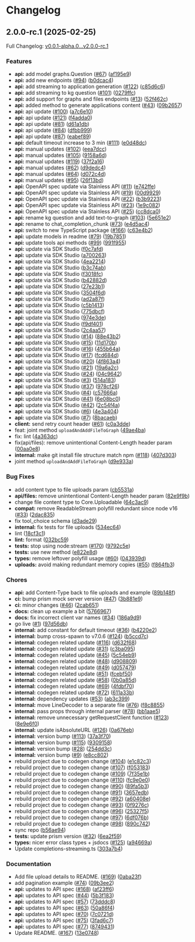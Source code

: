 # Changelog

## 2.0.0-rc.1 (2025-02-25)

Full Changelog: [v0.0.1-alpha.0...v2.0.0-rc.1](https://github.com/writer/writer-node/compare/v0.0.1-alpha.0...v2.0.0-rc.1)

### Features

* **api:** add model graphs.Question ([#67](https://github.com/writer/writer-node/issues/67)) ([af195e9](https://github.com/writer/writer-node/commit/af195e9a6e4562dfb7a7e24cde19a20d45e8511f))
* **api:** add new endpoints ([#94](https://github.com/writer/writer-node/issues/94)) ([b0dcac4](https://github.com/writer/writer-node/commit/b0dcac40bb742924828cc51fd2c8702ab509e9a1))
* **api:** add streaming to application generation ([#122](https://github.com/writer/writer-node/issues/122)) ([c85d6c6](https://github.com/writer/writer-node/commit/c85d6c62e16d3b9f38b401d162ab144123413b55))
* **api:** add streaming to kg question ([#101](https://github.com/writer/writer-node/issues/101)) ([0279ffc](https://github.com/writer/writer-node/commit/0279ffc13185a7cc4e34bcd5df0489b19bcd8b64))
* **api:** add support for graphs and files endpoints ([#13](https://github.com/writer/writer-node/issues/13)) ([52f462c](https://github.com/writer/writer-node/commit/52f462c25a34a0876577bf7e02444e57b99bf7aa))
* **api:** added method to generate applications content ([#43](https://github.com/writer/writer-node/issues/43)) ([09b2657](https://github.com/writer/writer-node/commit/09b26572e0b66f490cb5fef0ee3f0c0250ae9142))
* **api:** api update ([#100](https://github.com/writer/writer-node/issues/100)) ([a7c6e10](https://github.com/writer/writer-node/commit/a7c6e10b93285a3c5a42ed468097bab2556d6be3))
* **api:** api update ([#121](https://github.com/writer/writer-node/issues/121)) ([f4adda0](https://github.com/writer/writer-node/commit/f4adda020d78626ce8ddf24e87c866db24e4baaf))
* **api:** api update ([#81](https://github.com/writer/writer-node/issues/81)) ([d61a1db](https://github.com/writer/writer-node/commit/d61a1db8343f7ca2d98de4ef66c16020b2d7144b))
* **api:** api update ([#84](https://github.com/writer/writer-node/issues/84)) ([dfbb999](https://github.com/writer/writer-node/commit/dfbb9998ef58cf008ad4ec920fc387050ee37153))
* **api:** api update ([#87](https://github.com/writer/writer-node/issues/87)) ([eabef89](https://github.com/writer/writer-node/commit/eabef89d3b32f0a46e546e004d16d91f3b91e63c))
* **api:** default timeout increase to 3 min ([#111](https://github.com/writer/writer-node/issues/111)) ([e0d48dc](https://github.com/writer/writer-node/commit/e0d48dc70007e2ff26f7045ee5362d8954328805))
* **api:** manual updates ([#102](https://github.com/writer/writer-node/issues/102)) ([eea7dcc](https://github.com/writer/writer-node/commit/eea7dcc7d88ebe666cce615991b302dfec62d46b))
* **api:** manual updates ([#105](https://github.com/writer/writer-node/issues/105)) ([9158a6d](https://github.com/writer/writer-node/commit/9158a6debe889e7cc7cf23df00d5f46671d352e7))
* **api:** manual updates ([#119](https://github.com/writer/writer-node/issues/119)) ([37f2a16](https://github.com/writer/writer-node/commit/37f2a169c41b4b0a22d7bcff562f6881a66f3af9))
* **api:** manual updates ([#62](https://github.com/writer/writer-node/issues/62)) ([d9dedc4](https://github.com/writer/writer-node/commit/d9dedc400a225420ef23bbd2bc0077a1cac59ba5))
* **api:** manual updates ([#64](https://github.com/writer/writer-node/issues/64)) ([d072c4d](https://github.com/writer/writer-node/commit/d072c4d279ee25087b282404a097fa80a1f7d17c))
* **api:** manual updates ([#95](https://github.com/writer/writer-node/issues/95)) ([26f13bd](https://github.com/writer/writer-node/commit/26f13bda1f456ff17cb8194cf5c2edeb6303652b))
* **api:** OpenAPI spec update via Stainless API ([#11](https://github.com/writer/writer-node/issues/11)) ([e742ffe](https://github.com/writer/writer-node/commit/e742ffeb02c8cbee7abee98e70c7ca6673770b85))
* **api:** OpenAPI spec update via Stainless API ([#19](https://github.com/writer/writer-node/issues/19)) ([00d9929](https://github.com/writer/writer-node/commit/00d9929fea595070b9e0e3e6042b40f0d6f898cf))
* **api:** OpenAPI spec update via Stainless API ([#22](https://github.com/writer/writer-node/issues/22)) ([b3b9223](https://github.com/writer/writer-node/commit/b3b9223530de5b8c65bc3e0c58869a8a4a140d3b))
* **api:** OpenAPI spec update via Stainless API ([#23](https://github.com/writer/writer-node/issues/23)) ([1e9c082](https://github.com/writer/writer-node/commit/1e9c08252bf0987fa7e0830bfaa5db6d306cc405))
* **api:** OpenAPI spec update via Stainless API ([#25](https://github.com/writer/writer-node/issues/25)) ([cc8dca0](https://github.com/writer/writer-node/commit/cc8dca08fa4c6b0adcb8fb921a7741e0e78e3934))
* **api:** rename kg question and add text-to-graph ([#103](https://github.com/writer/writer-node/issues/103)) ([5e651e2](https://github.com/writer/writer-node/commit/5e651e2383975474a8dea114527c4111e01f9b2d))
* **api:** rename to chat_completion_chunk ([#73](https://github.com/writer/writer-node/issues/73)) ([e4d5ac4](https://github.com/writer/writer-node/commit/e4d5ac4a9cf5eb8fa8a068024628b4ae689e5468))
* **api:** switch to new TypeScript package ([#166](https://github.com/writer/writer-node/issues/166)) ([c63e4b2](https://github.com/writer/writer-node/commit/c63e4b28b2e26adf61f7533b61f7c242a15325f7))
* **api:** update models in readme ([#79](https://github.com/writer/writer-node/issues/79)) ([19b7851](https://github.com/writer/writer-node/commit/19b7851bc31035fb457063bd5ea92aa15f4bc4ee))
* **api:** update tools api methods ([#99](https://github.com/writer/writer-node/issues/99)) ([991f955](https://github.com/writer/writer-node/commit/991f955a62816fbd25e92649f84383f264521755))
* **api:** update via SDK Studio ([f0c7afd](https://github.com/writer/writer-node/commit/f0c7afd876cd809a1050bd6ca45ad23803c4475e))
* **api:** update via SDK Studio ([a700263](https://github.com/writer/writer-node/commit/a700263a6a96e5b2fd42f4e177cc9a08393273d5))
* **api:** update via SDK Studio ([4ea2214](https://github.com/writer/writer-node/commit/4ea2214221363c04a2fff5c4478d0e0e21c220dd))
* **api:** update via SDK Studio ([b3c74ab](https://github.com/writer/writer-node/commit/b3c74ab04b2e8fadb6739969b8ceeee6d853fdaa))
* **api:** update via SDK Studio ([f3018fc](https://github.com/writer/writer-node/commit/f3018fc9f6feb08d54b3a76f80681626c0083272))
* **api:** update via SDK Studio ([b42882d](https://github.com/writer/writer-node/commit/b42882ddec15bab1f2c0897a8dc337fff5b96432))
* **api:** update via SDK Studio ([27e23b1](https://github.com/writer/writer-node/commit/27e23b1d7856d7e172adf3879fdee397cf9c8048))
* **api:** update via SDK Studio ([3504f6d](https://github.com/writer/writer-node/commit/3504f6dcf928563eaafd31ded2572d6c2e2f0530))
* **api:** update via SDK Studio ([ad2a87f](https://github.com/writer/writer-node/commit/ad2a87f902a94a48ddfdfc8c6e1284dbf0ecdbe8))
* **api:** update via SDK Studio ([c5b1413](https://github.com/writer/writer-node/commit/c5b14130c0f3df4aecc9ed2f0b5adc810d1c126a))
* **api:** update via SDK Studio ([775dbcf](https://github.com/writer/writer-node/commit/775dbcf038e55f31e424cb71e0d8b8552deef8dc))
* **api:** update via SDK Studio ([974e3de](https://github.com/writer/writer-node/commit/974e3debd390df366ad56b69f9255b238b99423d))
* **api:** update via SDK Studio ([f9df401](https://github.com/writer/writer-node/commit/f9df401dc0d00cf30e50e59761858758a7c1ebaf))
* **api:** update via SDK Studio ([2c4aa57](https://github.com/writer/writer-node/commit/2c4aa57cd97347795e9471d323b6564365d5a1a4))
* **api:** update via SDK Studio ([#14](https://github.com/writer/writer-node/issues/14)) ([88e43b2](https://github.com/writer/writer-node/commit/88e43b271ffbf1130d6ed582bd8fb0c29bdbf4e1))
* **api:** update via SDK Studio ([#15](https://github.com/writer/writer-node/issues/15)) ([11d170b](https://github.com/writer/writer-node/commit/11d170bf8649dca8beb99519ca0d12097bf28412))
* **api:** update via SDK Studio ([#16](https://github.com/writer/writer-node/issues/16)) ([455b64a](https://github.com/writer/writer-node/commit/455b64ae3c138ae1befef9d20b317b686bf99133))
* **api:** update via SDK Studio ([#17](https://github.com/writer/writer-node/issues/17)) ([fcd684d](https://github.com/writer/writer-node/commit/fcd684d35d9e66c8a7f85c515c22d50ce25c89ba))
* **api:** update via SDK Studio ([#20](https://github.com/writer/writer-node/issues/20)) ([4f863a4](https://github.com/writer/writer-node/commit/4f863a424f73ec65d7075450de05f1fafbda22a6))
* **api:** update via SDK Studio ([#21](https://github.com/writer/writer-node/issues/21)) ([19a6a2c](https://github.com/writer/writer-node/commit/19a6a2cc64b7f9900cead093521b5b6c3d17c29f))
* **api:** update via SDK Studio ([#24](https://github.com/writer/writer-node/issues/24)) ([04c9642](https://github.com/writer/writer-node/commit/04c964230fb0a45b01bac545f1c3e4f5a0a1a7e9))
* **api:** update via SDK Studio ([#3](https://github.com/writer/writer-node/issues/3)) ([514a183](https://github.com/writer/writer-node/commit/514a1831d625e4e536e5c1331f11f634dc78d977))
* **api:** update via SDK Studio ([#37](https://github.com/writer/writer-node/issues/37)) ([978cf26](https://github.com/writer/writer-node/commit/978cf26ddca6e10cccbb36fb0a7e0eaa44ae367b))
* **api:** update via SDK Studio ([#4](https://github.com/writer/writer-node/issues/4)) ([c57666a](https://github.com/writer/writer-node/commit/c57666a9bac97efdbc39fe3d4dc397ae4cfd83a3))
* **api:** update via SDK Studio ([#41](https://github.com/writer/writer-node/issues/41)) ([6e08bc0](https://github.com/writer/writer-node/commit/6e08bc0d85946bda11b397bb647f32595992d322))
* **api:** update via SDK Studio ([#42](https://github.com/writer/writer-node/issues/42)) ([2c54f4a](https://github.com/writer/writer-node/commit/2c54f4a8975a92d169beff5dbd9b096f7999e7b5))
* **api:** update via SDK Studio ([#6](https://github.com/writer/writer-node/issues/6)) ([4e3a404](https://github.com/writer/writer-node/commit/4e3a404e9b208735519a190b21f987c1a0c258cc))
* **api:** update via SDK Studio ([#7](https://github.com/writer/writer-node/issues/7)) ([8bacaeb](https://github.com/writer/writer-node/commit/8bacaebb0db6e46ad27f9d1e6b959d23708aa48b))
* **client:** send retry count header ([#61](https://github.com/writer/writer-node/issues/61)) ([c0a3dde](https://github.com/writer/writer-node/commit/c0a3ddebb34f34567f01951f39bee1a144e2d05a))
* feat: joint method `uploadAndAddFileToGraph` ([49ae4ba](https://github.com/writer/writer-node/commit/49ae4ba238ca5791e9df5ef42998fffe33e5c121))
* fix: lint ([4a363dc](https://github.com/writer/writer-node/commit/4a363dc4869b1022e31367b6ddd42b4757ee479e))
* fix(api/files): remove unintentional Content-Length header param ([00aa0e8](https://github.com/writer/writer-node/commit/00aa0e8d85f8c90d2923f506f650cb93dc8c1438))
* **internal:** make git install file structure match npm ([#118](https://github.com/writer/writer-node/issues/118)) ([407d303](https://github.com/writer/writer-node/commit/407d303875b56668730be19459cf33441745c577))
* joint method `uploadAndAddFileToGraph` ([d9e933a](https://github.com/writer/writer-node/commit/d9e933ad43c9808f175a84651333429a7d12272b))


### Bug Fixes

* add content type to file uploads param ([cb5531a](https://github.com/writer/writer-node/commit/cb5531ab082f648e26b41b109e56b84bd41b4c50))
* **api/files:** remove unintentional Content-Length header param ([82e9f9b](https://github.com/writer/writer-node/commit/82e9f9ba2258b00b23b494336599792cc501ddb7))
* change file content type to Core.Uploadable ([64c3ac9](https://github.com/writer/writer-node/commit/64c3ac9f330c55616511146bc4c2c228ebf05fc6))
* **compat:** remove ReadableStream polyfill redundant since node v16 ([#33](https://github.com/writer/writer-node/issues/33)) ([2dac835](https://github.com/writer/writer-node/commit/2dac83558310169906d1057ad08f80ae9ec81272))
* fix tool_choice schema ([d3ade29](https://github.com/writer/writer-node/commit/d3ade29281eaf5ffd94022e77313d8cfe96955e3))
* **internal:** fix tests for file uploads ([534ec64](https://github.com/writer/writer-node/commit/534ec64deeb6c68fc64e8825b619e46468518252))
* lint ([18cf3c1](https://github.com/writer/writer-node/commit/18cf3c185780c9b7cf63137ae4dfb776f96b6723))
* **lint:** format ([032bc59](https://github.com/writer/writer-node/commit/032bc59490e65b17137e26d965e481290fc2e526))
* **tests:** stop using node:stream ([#170](https://github.com/writer/writer-node/issues/170)) ([9792c5e](https://github.com/writer/writer-node/commit/9792c5e367c9eb21ed3089aeb30a88fa5cd7eb1c))
* **tests:** use new method ([e822e8d](https://github.com/writer/writer-node/commit/e822e8d461ac38a8d17b0239cc9744c6cc9f7932))
* **types:** remove leftover polyfill usage ([#60](https://github.com/writer/writer-node/issues/60)) ([043939d](https://github.com/writer/writer-node/commit/043939d96fdd8179fc56ff3b3ed48f37a91d724e))
* **uploads:** avoid making redundant memory copies ([#55](https://github.com/writer/writer-node/issues/55)) ([f864fb3](https://github.com/writer/writer-node/commit/f864fb33da970311e3ef32cac083ba5543fe6a7c))


### Chores

* **api:** add Content-Type back to file uploads and example ([89b148f](https://github.com/writer/writer-node/commit/89b148fa2425c0a0674268004ce676a72de745b6))
* **ci:** bump prism mock server version ([#47](https://github.com/writer/writer-node/issues/47)) ([3b881e9](https://github.com/writer/writer-node/commit/3b881e99f6d06d964f6b3d5c2321b2731ad8f0b3))
* **ci:** minor changes ([#46](https://github.com/writer/writer-node/issues/46)) ([2cab651](https://github.com/writer/writer-node/commit/2cab65110b303808962dfa4f8378ca0d2e40aa0b))
* **docs:** clean up example a bit ([5766967](https://github.com/writer/writer-node/commit/5766967587e580c0614fea25b7e7e60047518f20))
* **docs:** fix incorrect client var names ([#34](https://github.com/writer/writer-node/issues/34)) ([186a9d9](https://github.com/writer/writer-node/commit/186a9d9816a8b1021203958aeaebc5954ce95c25))
* go live ([#1](https://github.com/writer/writer-node/issues/1)) ([97d56db](https://github.com/writer/writer-node/commit/97d56db208b49ffc17c8d54c52cdd8fc53699fa7))
* **internal:** add constant for default timeout ([#36](https://github.com/writer/writer-node/issues/36)) ([b4220e2](https://github.com/writer/writer-node/commit/b4220e2d2ad266040c753b4c42f1f0da1a51a166))
* **internal:** bump cross-spawn to v7.0.6 ([#124](https://github.com/writer/writer-node/issues/124)) ([b5ccd7c](https://github.com/writer/writer-node/commit/b5ccd7cfba653cd078769eef9900933fed84819f))
* **internal:** codegen related update ([#116](https://github.com/writer/writer-node/issues/116)) ([d632f68](https://github.com/writer/writer-node/commit/d632f686120b920e06dfa7a2dc76ddf651da7357))
* **internal:** codegen related update ([#31](https://github.com/writer/writer-node/issues/31)) ([c3ba095](https://github.com/writer/writer-node/commit/c3ba0959665d5604bc963b16c6ab71f738686504))
* **internal:** codegen related update ([#45](https://github.com/writer/writer-node/issues/45)) ([5c54eb9](https://github.com/writer/writer-node/commit/5c54eb96d4bfcaa305990be63ef98839679ac56d))
* **internal:** codegen related update ([#48](https://github.com/writer/writer-node/issues/48)) ([d908809](https://github.com/writer/writer-node/commit/d9088094ecd095db6f598384dbda4bd1f01ce460))
* **internal:** codegen related update ([#49](https://github.com/writer/writer-node/issues/49)) ([d057479](https://github.com/writer/writer-node/commit/d05747974f065d73ffa6c19c792292fd626b87d8))
* **internal:** codegen related update ([#51](https://github.com/writer/writer-node/issues/51)) ([fcebf50](https://github.com/writer/writer-node/commit/fcebf50518f24dd765d675b94afd3937ac66dd5b))
* **internal:** codegen related update ([#58](https://github.com/writer/writer-node/issues/58)) ([0b0a85d](https://github.com/writer/writer-node/commit/0b0a85d7d4be783fbd9a674ed1d3bc961e313b94))
* **internal:** codegen related update ([#69](https://github.com/writer/writer-node/issues/69)) ([4fdbf70](https://github.com/writer/writer-node/commit/4fdbf70757530bd9dfd045e60da042877aac82a4))
* **internal:** codegen related update ([#72](https://github.com/writer/writer-node/issues/72)) ([611a33b](https://github.com/writer/writer-node/commit/611a33bda7ce33ec69fa3907a2b6ad7ae0fbe781))
* **internal:** dependency updates ([#53](https://github.com/writer/writer-node/issues/53)) ([ab3c399](https://github.com/writer/writer-node/commit/ab3c399044f36aa74f21148770869c034c4185ab))
* **internal:** move LineDecoder to a separate file ([#76](https://github.com/writer/writer-node/issues/76)) ([f8c8855](https://github.com/writer/writer-node/commit/f8c885507286f008fb26a501d692d25f912b4798))
* **internal:** pass props through internal parser ([#78](https://github.com/writer/writer-node/issues/78)) ([bb1aae5](https://github.com/writer/writer-node/commit/bb1aae50a38e375118b3ddaf35ceabb83b0ae44d))
* **internal:** remove unnecessary getRequestClient function ([#123](https://github.com/writer/writer-node/issues/123)) ([8e9e6f0](https://github.com/writer/writer-node/commit/8e9e6f02a09bf3c31bdeb0c616ab51800696d2ed))
* **internal:** update isAbsoluteURL ([#126](https://github.com/writer/writer-node/issues/126)) ([0a676eb](https://github.com/writer/writer-node/commit/0a676eba5b7a8330fe6b196e362c105d8f3049c6))
* **internal:** version bump ([#113](https://github.com/writer/writer-node/issues/113)) ([37a3f70](https://github.com/writer/writer-node/commit/37a3f705d82f14269e925377dc09d9869a653dc8))
* **internal:** version bump ([#115](https://github.com/writer/writer-node/issues/115)) ([9309158](https://github.com/writer/writer-node/commit/930915807369000620132d52c5f45df6bd3462fb))
* **internal:** version bump ([#28](https://github.com/writer/writer-node/issues/28)) ([254dd3c](https://github.com/writer/writer-node/commit/254dd3cc6595271fc239b42e2a8d2ebb683f7a9a))
* **internal:** version bump ([#9](https://github.com/writer/writer-node/issues/9)) ([e8cc802](https://github.com/writer/writer-node/commit/e8cc8027b3ae9a9c7e25e932bb5815758b923017))
* rebuild project due to codegen change ([#104](https://github.com/writer/writer-node/issues/104)) ([e1c82c3](https://github.com/writer/writer-node/commit/e1c82c3fcaa679478ed321bf97cf8935ed98e7d6))
* rebuild project due to codegen change ([#107](https://github.com/writer/writer-node/issues/107)) ([f053183](https://github.com/writer/writer-node/commit/f0531839142b957f8e6574a654eceb82c9f7a4e0))
* rebuild project due to codegen change ([#109](https://github.com/writer/writer-node/issues/109)) ([7f35e1b](https://github.com/writer/writer-node/commit/7f35e1b0c9574e02273130e99d56f99829ff7062))
* rebuild project due to codegen change ([#110](https://github.com/writer/writer-node/issues/110)) ([fc9e0e0](https://github.com/writer/writer-node/commit/fc9e0e088f76f18055213deaf259381b7713b415))
* rebuild project due to codegen change ([#90](https://github.com/writer/writer-node/issues/90)) ([89fa5b3](https://github.com/writer/writer-node/commit/89fa5b3b669fc430ab3578a126cffd4b536bcbd2))
* rebuild project due to codegen change ([#91](https://github.com/writer/writer-node/issues/91)) ([3657edb](https://github.com/writer/writer-node/commit/3657edb012dac0612aef8d09944a0283718988e2))
* rebuild project due to codegen change ([#92](https://github.com/writer/writer-node/issues/92)) ([a60408e](https://github.com/writer/writer-node/commit/a60408e45c1eae74b653e3f4b7120e461f9e29a0))
* rebuild project due to codegen change ([#93](https://github.com/writer/writer-node/issues/93)) ([0f9276c](https://github.com/writer/writer-node/commit/0f9276cfecc4d48ded3536dfb6075636f298fc4f))
* rebuild project due to codegen change ([#96](https://github.com/writer/writer-node/issues/96)) ([25327f5](https://github.com/writer/writer-node/commit/25327f5a7c98774387f100155428a291acd82f46))
* rebuild project due to codegen change ([#97](https://github.com/writer/writer-node/issues/97)) ([6df076b](https://github.com/writer/writer-node/commit/6df076b5af13422cb960d602b6aeb174e6bbdbc9))
* rebuild project due to codegen change ([#98](https://github.com/writer/writer-node/issues/98)) ([890c742](https://github.com/writer/writer-node/commit/890c74292aadb14d39ccec510f115b5740badf31))
* sync repo ([b56ae94](https://github.com/writer/writer-node/commit/b56ae94ccb9b2da425c4cb057f140a6ea5548986))
* **tests:** update prism version ([#32](https://github.com/writer/writer-node/issues/32)) ([6ea2f59](https://github.com/writer/writer-node/commit/6ea2f5920f53502b6ba5e0b7530aa22b0a1a620a))
* **types:** nicer error class types + jsdocs ([#125](https://github.com/writer/writer-node/issues/125)) ([a94669a](https://github.com/writer/writer-node/commit/a94669a86363b394efc1d045144eff4c4e0ac257))
* Update completions-streaming.ts ([303a7b4](https://github.com/writer/writer-node/commit/303a7b434686bed3e8b2ac4ddc68daa329ecf804))


### Documentation

* Add file upload details to README. ([#169](https://github.com/writer/writer-node/issues/169)) ([0aba23f](https://github.com/writer/writer-node/commit/0aba23f0360177e2a08d8d5f2061962f4ce54fb5))
* add pagination example ([#74](https://github.com/writer/writer-node/issues/74)) ([09b3ee2](https://github.com/writer/writer-node/commit/09b3ee23124d02bf223c1ec1e8458217af47b570))
* **api:** updates to API spec ([#168](https://github.com/writer/writer-node/issues/168)) ([af23ff6](https://github.com/writer/writer-node/commit/af23ff65a6e0a21a8e23e2a074aadaf2aaa72fe9))
* **api:** updates to API spec ([#44](https://github.com/writer/writer-node/issues/44)) ([5b3f183](https://github.com/writer/writer-node/commit/5b3f183754a6422212fba2175831ffcbb8470e8b))
* **api:** updates to API spec ([#57](https://github.com/writer/writer-node/issues/57)) ([73dddc8](https://github.com/writer/writer-node/commit/73dddc829bc31141415005a762b0a3c16d1a852a))
* **api:** updates to API spec ([#63](https://github.com/writer/writer-node/issues/63)) ([50a86f4](https://github.com/writer/writer-node/commit/50a86f4593fbcff313397279b32bb5ceb24fd471))
* **api:** updates to API spec ([#70](https://github.com/writer/writer-node/issues/70)) ([7c0721d](https://github.com/writer/writer-node/commit/7c0721da2901bd6e4ee7aba97b32ec8b6d8bec52))
* **api:** updates to API spec ([#75](https://github.com/writer/writer-node/issues/75)) ([3fad6c7](https://github.com/writer/writer-node/commit/3fad6c7738c5abf3e795f3b7d8c35d9a76eaf98b))
* **api:** updates to API spec ([#77](https://github.com/writer/writer-node/issues/77)) ([8749431](https://github.com/writer/writer-node/commit/87494313a99d6c8be5f768ce7654bf7f52f7042a))
* Update README. ([#167](https://github.com/writer/writer-node/issues/167)) ([13e0748](https://github.com/writer/writer-node/commit/13e0748e2645aace5119621b8b71dffea6c304d8))
